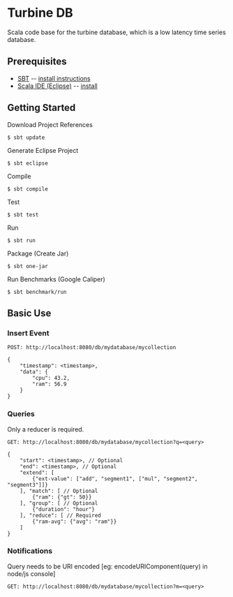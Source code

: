 
Turbine DB
=============

Scala code base for the turbine database, which is a low latency time series database.

Prerequisites
------------

* [SBT](https://github.com/harrah/xsbt) -- [install instructions](https://github.com/harrah/xsbt/wiki/Getting-Started-Setup)
* [Scala IDE (Eclipse)](http://www.scala-ide.org/) -- [install](http://download.scala-ide.org/)

Getting Started
------------

Download Project References
	
	$ sbt update

Generate Eclipse Project

	$ sbt eclipse

Compile

	$ sbt compile

Test	

	$ sbt test

Run

	$ sbt run

Package (Create Jar)

	$ sbt one-jar

Run Benchmarks (Google Caliper)

	$ sbt benchmark/run

Basic Use
---------

### Insert Event


	POST: http://localhost:8080/db/mydatabase/mycollection 

	{
		"timestamp": <timestamp>,
		"data": {
			"cpu": 43.2,
			"ram": 56.9
		}	
	}


### Queries
Only a reducer is required.

	GET: http://localhost:8080/db/mydatabase/mycollection?q=<query>

	{
		"start": <timestamp>, // Optional
		"end": <timestamp>, // Optional
		"extend": [
			{"ext-value": ["add", "segment1", ["mul", "segment2", "segment3"]]}
		], "match": [ // Optional
			{"ram": {"gt": 50}}
		], "group": [ // Optional
			{"duration": "hour"}
		], "reduce": [ // Required
			{"ram-avg": {"avg": "ram"}}
		]
	}


### Notifications
Query needs to be URI encoded [eg: encodeURIComponent(query) in node/js console]

	GET: http://localhost:8080/db/mydatabase/mycollection?m=<query>


